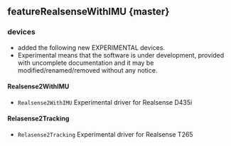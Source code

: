 featureRealsenseWithIMU {master}
----------------------


### devices

* added the following new EXPERIMENTAL devices. 
* Experimental means that the software is under development, provided with uncomplete documentation and it may be modified/renamed/removed without any notice.

#### Realsense2WithIMU

* `Realsense2WithIMU` Experimental driver for Realsense D435i

#### Relasense2Tracking

* `Relasense2Tracking` Experimental driver for Realsense T265

